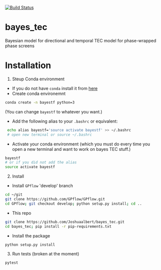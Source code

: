 [![Build Status](https://travis-ci.org/Joshuaalbert/bayes_tec.svg?branch=master)](https://travis-ci.org/Joshuaalbert/bayes_tec)

# bayes_tec
Bayesian model for directional and temporal TEC model for phase-wrapped phase screens

# Installation

1. Steup Conda environment

  - If you do not have `conda` install it from [here](https://anaconda.org/anaconda/conda)
  - Create conda environemnt
  ``` bash
  conda create -n bayestf python=3
  ```
  (You can change `bayestf` to whatever you want.)
  - Add the following alias to your `.bashrc` or equivalent:
  ``` bash
   echo alias bayestf='source activate bayestf' >> ~/.bashrc
   # open new terminal or source ~/.bashrc
  ```
  - Activate your conda environment (which you must do every time you open a new terminal and want to work on bayes TEC stuff.)
  ``` bash
  bayestf
  # or if you did not add the alias
  source activate bayestf
  ```
2. Install
  - Install `GPflow` 'develop' branch
  ``` bash
  cd ~/git
  git clone https://github.com/GPflow/GPflow.git
  cd GPflow; git checkout develop; python setup.py install; cd ..
  ```
  - This repo
  ``` bash
  git clone https://github.com/Joshuaalbert/bayes_tec.git
  cd bayes_tec; pip install -r pip-requirements.txt
  ```
  - Install the package
  ``` bash
  python setup.py install
  ```
3. Run tests (broken at the moment)
  ``` bash
  pytest
  ```
